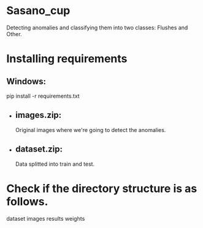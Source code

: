 # Sasano_cup
Detecting anomalies and classifying them into two classes: Flushes and Other.

# Installing requirements
## Windows:
pip install -r requirements.txt

- ## images.zip: 
    Original images where we're going to detect the anomalies.
- ## dataset.zip: 
    Data splitted into train and test.

# Check if the directory structure is as follows.
dataset
images
results
weights


